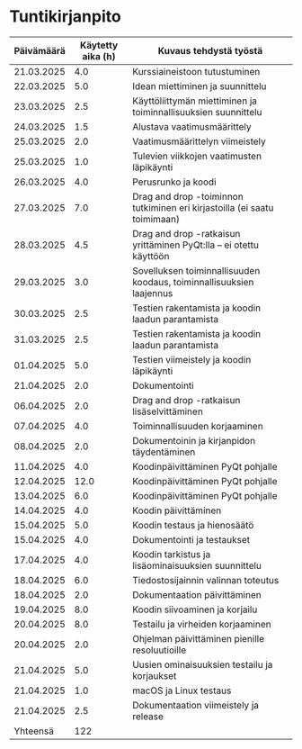 # Tuntikirjanpito

| Päivämäärä | Käytetty aika (h) | Kuvaus tehdystä työstä                 |
|------------|-------------------|----------------------------------------|
| 21.03.2025 | 4.0               | Kurssiaineistoon tutustuminen          |
| 22.03.2025 | 5.0               | Idean miettiminen ja suunnittelu       |
| 23.03.2025 | 2.5               | Käyttöliittymän miettiminen ja toiminnallisuuksien suunnittelu |
| 24.03.2025 | 1.5               | Alustava vaatimusmäärittely            |
| 25.03.2025 | 2.0               | Vaatimusmäärittelyn viimeistely        |
| 25.03.2025 | 1.0               | Tulevien viikkojen vaatimusten läpikäynti |
| 26.03.2025 | 4.0               | Perusrunko ja koodi |
| 27.03.2025 | 7.0               | Drag and drop -toiminnon tutkiminen eri kirjastoilla (ei saatu toimimaan) |
| 28.03.2025 | 4.5               | Drag and drop -ratkaisun yrittäminen PyQt:lla – ei otettu käyttöön |
| 29.03.2025 | 3.0               | Sovelluksen toiminnallisuuden koodaus, toiminnallisuuksien laajennus |
| 30.03.2025 | 2.5               | Testien rakentamista ja koodin laadun parantamista |
| 31.03.2025 | 2.5               | Testien rakentamista ja koodin laadun parantamista |
| 01.04.2025 | 5.0               | Testien viimeistely ja koodin läpikäynti |
| 21.04.2025 | 2.0               | Dokumentointi |
| 06.04.2025 | 2.0               | Drag and drop -ratkaisun lisäselvittäminen |
| 07.04.2025 | 4.0               | Toiminnallisuuden korjaaminen |
| 08.04.2025 | 2.0               | Dokumentoinin ja kirjanpidon täydentäminen|
| 11.04.2025 | 4.0               | Koodinpäivittäminen PyQt pohjalle |
| 12.04.2025 | 12.0              | Koodinpäivittäminen PyQt pohjalle |
| 13.04.2025 | 6.0               | Koodinpäivittäminen PyQt pohjalle |
| 14.04.2025 | 4.0               | Koodin päivittäminen |
| 15.04.2025 | 5.0               | Koodin testaus ja hienosäätö|
| 15.04.2025 | 4.0               | Dokumentointi ja testaukset|
| 17.04.2025 | 4.0               | Koodin tarkistus ja lisäominaisuuksien suunnittelu|
| 18.04.2025 | 6.0               | Tiedostosijainnin valinnan toteutus|
| 18.04.2025 | 2.0               | Dokumentaation päivittäminen|
| 19.04.2025 | 8.0               | Koodin siivoaminen ja korjailu|
| 20.04.2025 | 8.0               | Testailu ja virheiden korjaaminen|
| 20.04.2025 | 2.0               | Ohjelman päivittäminen pienille resoluutioille     |
| 21.04.2025 | 5.0               | Uusien ominaisuuksien testailu ja korjaukset|
| 21.04.2025 | 1.0               | macOS ja Linux testaus |
| 21.04.2025 | 2.5               | Dokumentaation viimeistely ja release  |    
|Yhteensä   | 122       
